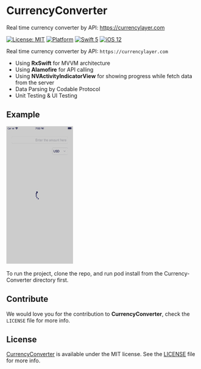 # CurrencyConverter
Real time currency converter by API: https://currencylayer.com

[![License: MIT](https://img.shields.io/badge/license-MIT-green.svg?style=flat)](https://github.com/Jigneshmayani90/CurrencyConverter/blob/main/LICENSE)
[![Platform](https://img.shields.io/cocoapods/p/PagingTableView.svg?style=flat)](https://github.com/Jigneshmayani90/CurrencyConverter/tree/main/Currency/)
[![Swift 5](https://img.shields.io/badge/Swift-5-orange.svg?style=flat)](https://developer.apple.com/swift/)
[![iOS 12](https://img.shields.io/badge/iOS-12-orange.svg?style=flat)](https://developer.apple.com/ios/)


Real time currency converter by API: `https://currencylayer.com`

- Using **RxSwift** for MVVM architecture
- Using **Alamofire** for API calling
- Using **NVActivityIndicatorView** for showing progress while fetch data from the server
- Data Parsing by Codable Protocol
- Unit Testing & UI Testing


## Example
![alt text](https://github.com/Jigneshmayani90/CurrencyConverter/blob/main/sample.gif)

To run the project, clone the repo, and run pod install from the Currency-Converter directory first.


## Contribute 

We would love you for the contribution to **CurrencyConverter**, check the ``LICENSE`` file for more info.


## License

[CurrencyConverter](https://github.com/Jigneshmayani90/CurrencyConverter/tree/main/Currency/) is available under the MIT license. See the [LICENSE](https://github.com/Jigneshmayani90/CurrencyConverter/blob/main/LICENSE) file for more info.
